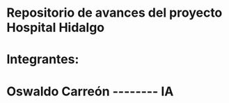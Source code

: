 # Repositorio de avances del proyecto Hospital Hidalgo
# Integrantes:

# Oswaldo Carreón -------- IA